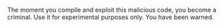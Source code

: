The moment you compile and exploit this malicious code, you become a criminal. Use it for experimental purposes only. You have been warned.
